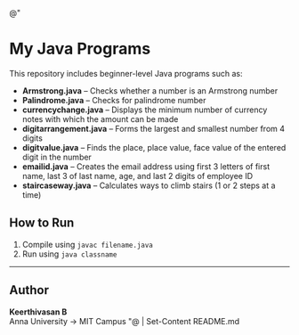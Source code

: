 @"
# My Java Programs

This repository includes beginner-level Java programs such as:

- **Armstrong.java** – Checks whether a number is an Armstrong number  
- **Palindrome.java** – Checks for palindrome number  
- **currencychange.java** – Displays the minimum number of currency notes with which the amount can be made  
- **digitarrangement.java** – Forms the largest and smallest number from 4 digits  
- **digitvalue.java** – Finds the place, place value, face value of the entered digit in the number  
- **emailid.java** – Creates the email address using first 3 letters of first name, last 3 of last name, age, and last 2 digits of employee ID  
- **staircaseway.java** – Calculates ways to climb stairs (1 or 2 steps at a time)

## How to Run

1. Compile using `javac filename.java`  
2. Run using `java classname`

---

## Author

**Keerthivasan B**  
Anna University → MIT Campus
"@ | Set-Content README.md
